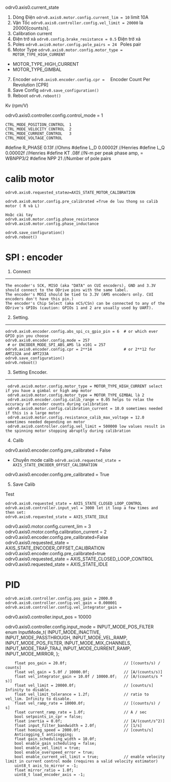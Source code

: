 odrv0.axis0.current_state


1. Dòng Điện ```odrv0.axis0.motor.config.current_lim = 10``` limit 10A
2. Vận Tốc ```odrv0.axis0.controller.config.vel_limit = 20000``` la 20000[counts/s].
3. Calibration current
4. Điện trở xả ```odrv0.config.brake_resistance = 0.5``` Điện trở xả 
5. Poles ```odrv0.axis0.motor.config.pole_pairs = 24 ``` Poles pair
6. Motor Type ```odrv0.axis0.motor.config.motor_type = MOTOR_TYPE_HIGH_CURRENT```

- MOTOR_TYPE_HIGH_CURRENT
- MOTOR_TYPE_GIMBAL

7. Encoder ```odrv0.axis0.encoder.config.cpr =  ```  Encoder Count Per Revolution [CPR]
8. Save Config ```odrv0.save_configuration() ```
9. Reboot ```odrv0.reboot()```




Kv (rpm/V)

odrv0.axis0.controller.config.control_mode = 1
```
CTRL_MODE_POSITION_CONTROL  1
CTRL_MODE_VELOCITY_CONTROL  2
CTRL_MODE_CURRENT_CONTROL   3
CTRL_MODE_VOLTAGE_CONTROL 
```

#define R_PHASE 0.13f           //Ohms
#define L_D 0.00002f            //Henries
#define L_Q 0.00002f            //Henries
#define KT .08f                 //N-m per peak phase amp, = WB*NPP*3/2
#define NPP 21                  //Number of pole pairs



# calib motor 
```
odrv0.axis0.requested_stateư=AXIS_STATE_MOTOR_CALIBRATION 

odrv0.axis0.motor.config.pre_calibrated =True de luu thong so calib motor ( R và L)

Hoặc cài tay
odrv0.axis0.motor.config.phase_resistance 
odrv0.axis0.motor.config.phase_inductance
```
```
odrv0.save_configuration()
odrv0.reboot()
```

# SPI : encoder

1. Connect
-----------

```
The encoder's SCK, MISO (aka "DATA" on CUI encoders), GND and 3.3V should connect to the ODrive pins with the same label.
The encoder's MOSI should be tied to 3.3V (AMS encoders only. CUI encoders don't have this pin.)
The encoder's Chip Select (aka nCS/CSn) can be connected to any of the ODrive's GPIOs (caution: GPIOs 1 and 2 are usually used by UART).
```

2. Setting.
---------

```
odrv0.axis0.encoder.config.abs_spi_cs_gpio_pin = 6  # or which ever GPIO pin you choose
odrv0.axis0.encoder.config.mode = 257
 # or ENCODER_MODE_SPI_ABS_AMS là x101 = 257
odrv0.axis0.encoder.config.cpr = 2**14              # or 2**12 for AMT232A and AMT233A
odrv0.save_configuration()
odrv0.reboot()
```

3. Setting Encoder.
-----------


```
 odrv0.axis0.motor.config.motor_type = MOTOR_TYPE_HIGH_CURRENT select if you have a gimbal or high amp motor
 odrv0.axis0.motor.config.motor_type = MOTOR_TYPE_GIMBAL là 2
 odrv0.axis0.encoder.config.calib_range = 0.05 helps to relax the accuracy of encoder counts during calibration
 odrv0.axis0.motor.config.calibration_current = 10.0 sometimes needed if this is a large motor
 odrv0.axis0.motor.config.resistance_calib_max_voltage = 12.0 sometimes needed depending on motor
 odrv0.axis0.controller.config.vel_limit = 500000 low values result in the spinning motor stopping abruptly during calibration
```

4. Calib

 odrv0.axis0.encoder.config.pre_calibrated = False
- Chuyển mode calib ```odrv0.axis0.requested_state = AXIS_STATE_ENCODER_OFFSET_CALIBRATION```

 odrv0.axis0.encoder.config.pre_calibrated = True 

5. Save Calib

Test

```
odrv0.axis0.requested_state = AXIS_STATE_CLOSED_LOOP_CONTROL
odrv0.axis0.controller.input_vel = 3000 let it loop a few times and then set:
odrv0.axis0.requested_state = AXIS_STATE_IDLE
```



odrv0.axis0.motor.config.current_lim = 3
odrv0.axis0.motor.config.calibration_current = 2
odrv0.axis0.encoder.config.pre_calibrated=False
odrv0.axis0.requested_state = AXIS_STATE_ENCODER_OFFSET_CALIBRATION
odrv0.axis0.encoder.config.pre_calibrated=true
odrv0.axis0.requested_state = AXIS_STATE_CLOSED_LOOP_CONTROL 
odrv0.axis0.requested_state = AXIS_STATE_IDLE 

# PID



```
odrv0.axis0.controller.config.pos_gain = 2000.0 
odrv0.axis0.controller.config.vel_gain = 0.000001
odrv0.axis0.controller.config.vel_integrator_gain = 
```
odrv0.axis0.controller.input_pos = 10000


odrv0.axis0.controller.config.input_mode = INPUT_MODE_POS_FILTER
    enum InputMode_t{
        INPUT_MODE_INACTIVE,
        INPUT_MODE_PASSTHROUGH,
        INPUT_MODE_VEL_RAMP,
        INPUT_MODE_POS_FILTER,
        INPUT_MODE_MIX_CHANNELS,
        INPUT_MODE_TRAP_TRAJ,
        INPUT_MODE_CURRENT_RAMP,
        INPUT_MODE_MIRROR,
    };

		float pos_gain = 20.0f;                         // [(counts/s) / counts]
        float vel_gain = 5.0f / 10000.0f;               // [A/(counts/s)]
        float vel_integrator_gain = 10.0f / 10000.0f;   // [A/(counts/s * s)]
        float vel_limit = 20000.0f;                     // [counts/s] Infinity to disable.
        float vel_limit_tolerance = 1.2f;               // ratio to vel_lim. Infinity to disable.
        float vel_ramp_rate = 10000.0f;                 // [(counts/s) / s]
        float current_ramp_rate = 1.0f;                 // A / sec
        bool setpoints_in_cpr = false;
        float inertia = 0.0f;                           // [A/(count/s^2)]
        float input_filter_bandwidth = 2.0f;            // [1/s]
        float homing_speed = 2000.0f;                   // [counts/s]
        Anticogging_t anticogging;
        float gain_scheduling_width = 10.0f;
        bool enable_gain_scheduling = false;
        bool enable_vel_limit = true;
        bool enable_overspeed_error = true;
        bool enable_current_vel_limit = true;           // enable velocity limit in current control mode (requires a valid velocity estimator)
        uint8_t axis_to_mirror = -1;
        float mirror_ratio = 1.0f;
        uint8_t load_encoder_axis = -1;     